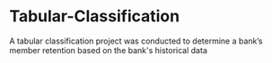 # Tabular-Classification
A tabular classification project was conducted to determine a bank’s member retention based on the bank's historical data
